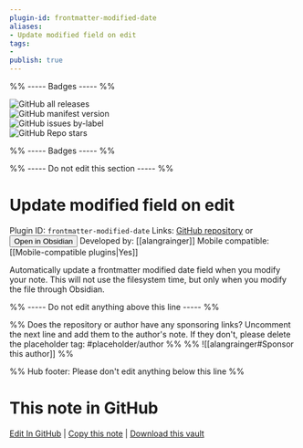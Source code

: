 ```yaml
---
plugin-id: frontmatter-modified-date
aliases:
- Update modified field on edit
tags: 
- 
publish: true
---
```


%% ----- Badges ----- %%

![GitHub all releases](https://img.shields.io/github/downloads/alangrainger/obsidian-frontmatter-modified-date/total?color=573E7A&logo=github&style=for-the-badge)   
![GitHub manifest version](https://img.shields.io/github/manifest-json/v/alangrainger/obsidian-frontmatter-modified-date?color=573E7A&logo=github&style=for-the-badge)   
![GitHub issues by-label](https://img.shields.io/github/issues/alangrainger/obsidian-frontmatter-modified-date/help%20wanted?color=573E7A&logo=github&style=for-the-badge)   
![GitHub Repo stars](https://img.shields.io/github/stars/alangrainger/obsidian-frontmatter-modified-date?color=573E7A&logo=github&style=for-the-badge)

%% ----- Badges ----- %%

%% ----- Do not edit this section ----- %%

# Update modified field on edit

Plugin ID: `frontmatter-modified-date`
Links: [GitHub repository](https://github.com/alangrainger/obsidian-frontmatter-modified-date) or [<button id=HH>Open in Obsidian</button>](obsidian://show-plugin?id=frontmatter-modified-date)
Developed by: [[alangrainger]]
Mobile compatible: [[Mobile-compatible plugins|Yes]]

Automatically update a frontmatter modified date field when you modify your note. This will not use the filesystem time, but only when you modify the file through Obsidian.

%% ----- Do not edit anything above this line ----- %% 

%% Does the repository or author have any sponsoring links? Uncomment the next line and add them to the author's note. If they don't, please delete the placeholder tag: #placeholder/author %%
%% ![[alangrainger#Sponsor this author]] %%

%% Hub footer: Please don't edit anything below this line %%

# This note in GitHub

<span class="git-footer">[Edit In GitHub](https://github.dev/obsidian-community/obsidian-hub/blob/main/02%20-%20Community%20Expansions/02.05%20All%20Community%20Expansions/Plugins/frontmatter-modified-date.md "git-hub-edit-note") | [Copy this note](https://raw.githubusercontent.com/obsidian-community/obsidian-hub/main/02%20-%20Community%20Expansions/02.05%20All%20Community%20Expansions/Plugins/frontmatter-modified-date.md "git-hub-copy-note") | [Download this vault](https://github.com/obsidian-community/obsidian-hub/archive/refs/heads/main.zip "git-hub-download-vault") </span>

